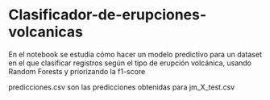 # Clasificador-de-erupciones-volcanicas

En el notebook se estudia cómo hacer un modelo predictivo para un dataset en el que clasificar registros según el tipo de erupción volcánica, usando Random Forests y priorizando la f1-score

predicciones.csv son las predicciones obtenidas para jm_X_test.csv
